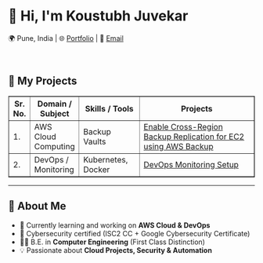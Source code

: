 # 👋 Hi, I'm Koustubh Juvekar  

   🌍 Pune, India | 
   🌐 <a href="https://www.koustubh18.site" target="_blank">Portfolio</a> | 
   📧 <a href="mailto:koustubhjuvekar07@gmail.com">Email</a>

<br>

## 📑 My Projects
<!doctype html>
<html lang="en">
<head>
  <meta charset="UTF-8">
  <title>Projects Table</title>
</head>
<body>
  <table width="100%" border="1" cellspacing="0" cellpadding="6">
    <thead>
      <tr>
        <th width="5%">Sr. No.</th>
        <th width="20%">Domain / Subject</th>
        <th width="25%">Skills / Tools</th>
        <th width="50%">Projects</th>
      </tr>
    </thead>
    <tbody>
      <tr>
        <td>1.</td>
        <td>AWS Cloud Computing</td>
        <td>Backup Vaults</td>
        <td>
          <a href="https://github.com/koustubhjuvekar/My-Projects/tree/d77d8dc30f6f315d006c1905d5e9dd41f419c6aa/Project%20-%201">
            Enable Cross-Region Backup Replication for EC2 using AWS Backup 
          </a>
        </td>
      </tr>
      <tr>
        <td>2.</td>
        <td>DevOps / Monitoring</td>
        <td>Kubernetes, Docker</td>
        <td>
          <a href="https://github.com/username/devops-monitoring">
            DevOps Monitoring Setup 
          </a>
        </td>
      </tr>
    </tbody>
  </table>
</body>
</html>





---

## 🚀 About Me  
- 🌱 Currently learning and working on **AWS Cloud & DevOps**  
- 🔐 Cybersecurity certified (ISC2 CC + Google Cybersecurity Certificate)  
- 👨‍🎓 B.E. in **Computer Engineering** (First Class Distinction)  
- 💡 Passionate about **Cloud Projects, Security & Automation**  

